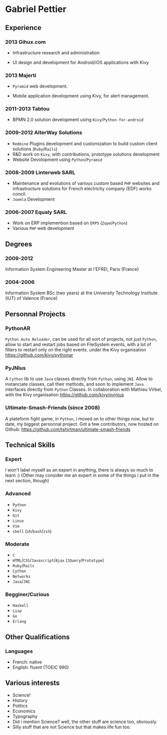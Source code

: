# Gabriel Pettier

## Experience


### 2013 Gihux.com

- Infrastructure research and administration

- UI design and development for Android/iOS applications with Kivy

### 2013 Majerti

- `Pyramid` web development.

- Mobile application development using Kivy, for alert management.

### 2011-2013 Tabtou

- BPMN 2.0 solution development using `Kivy`/`Python-for-android`

### 2009-2012 AlterWay Solutions

- `Redmine` Plugins development and customization to build custom client
  solutions (`Ruby`/`Rails`)
- R&D work on `Kivy`, with contributions, prototype solutions development
- Website Devolopment using `Python`/`Pyramid`

### 2008-2009 Linterweb SARL

- Maintenance and evolutions of various custom based `PHP` websites and
  infrastructure solutions for French electricity company (EDF) works
  concil.
- `Joomla` Development


### 2006-2007 Equaly SARL

- Work on ERP implemention based on `ERP5` (`Zope`/`Python`)
- Various `PHP` web development


## Degrees


### 2009-2012

Information System Engineering Master at l'EFREI, Paris (France)


### 2004-2006

Information System BSc (two years) at the University Technology
Institute (IUT) of Valence (France)


## Personnal Projects

### PythonAR

`Python Auto Reloader`, can be used for all sort of projects, not just
`Python`, allow to start and restart jobs based on FileSystem events, with
a lot of filters to restart only on the right events.
under the Kivy organisation
<https://github.com/kivy/pythonar>

### PyJNIus

A `Cython` lib to use `Java` classes directly from `Python`, using `JNI`.
Allow to instanciate classes, call their methods, and soon to implement
`Java` interfaces directly from `Python` Classes.
In collaboration with Mathieu Virbel, with the Kivy organisation
<https://github.com/kivy/pyjnius>

### Ultimate-Smash-Friends (since 2008)

A plateform fight game, in `Python`, i moved on to other things now, but
to date, my biggest personnal project. Got a few contributors, now hosted on Github:
<https://github.com/tshirtman/ultimate-smash-friends>

## Technical Skills

### Expert

I won't label myself as an expert in anything, there is always so much
to learn :) (Other may consider me an expert in some of the things i put
in the next
section, though)


### Advanced

- `Python`
- `Kivy`
- `Git`
- `Linux`
- `Vim`
- `shell` (`sh`/`bash`/`zsh`)


### Moderate

- `C`
- `HTML`/`CSS`/`Javascript`/`Ajax` (`JQuery`/`Prototype`)
- `Ruby`/`Rails`
- `Cython`
- `Networks`
- `Java`/`JNI`


### Begginer/Curious

- `Haskell`
- `Lisp`
- `Go`
- `Erlang`


## Other Qualifications

### Languages

- French: native
- English: fluent (TOEIC 990)


## Various interests

- Science!
- History
- Politics
- Economics
- Typography
- Did i mention Science? well, the other stuff are science too, obviously.
- Silly stuff that are not Science but that makes life fun too.

<link href="markdown.css" rel="stylesheet"></link>
